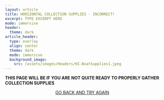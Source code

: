 ```yaml
---
layout: article
title: HORIZONTAL COLLECTION SUPPLIES - INCORRECT!
excerpt: TYPE EXCERPT HERE
mode: immersive
header:
  theme: dark
article_header:
  type: overlay
  align: center
  theme: dark
  mode: immersive
  background_image:
    src: /assets/images/Headers/HI-BoatSupplies1.jpeg
---
```


**THIS PAGE WILL BE IF YOU ARE NOT QUITE READY TO PROPERLY GATHER COLLECTION SUPPLIES**


<p align="center">
<a class="button button--outline-primary button--pill" href="HorizontalBackground">GO BACK AND TRY AGAIN</a> </p>